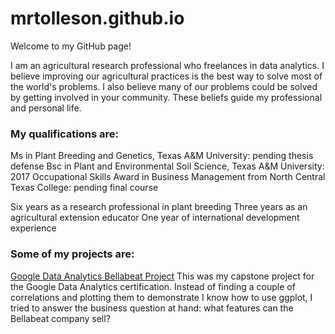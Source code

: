 # mrtolleson.github.io
Welcome to my GitHub page!

I am an agricultural research professional who freelances in data analytics. I believe improving our agricultural practices is the best way to solve most of the world's problems. I also believe many of our problems could be solved by getting involved in your community. These beliefs guide my professional and personal life.

### My qualifications are:
Ms in Plant Breeding and Genetics, Texas A&M University: pending thesis defense
Bsc in Plant and Environmental Soil Science, Texas A&M University: 2017
Occupational Skills Award in Business Management from North Central Texas College: pending final course

Six years as a research professional in plant breeding
Three years as an agricultural extension educator
One year of international development experience

### Some of my projects are:
[Google Data Analytics Bellabeat Project](https://github.com/mrtolleson/Bellabeat-Case/blob/main/Bellabeat%20Summary.md)
This was my capstone project for the Google Data Analytics certification. Instead of finding a couple of correlations and plotting them to demonstrate I know how to use ggplot, I tried to answer the business question at hand: what features can the Bellabeat company sell?
